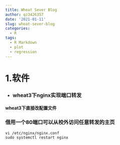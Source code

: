 ```yaml
---
title: Wheat Sever Blog
author: qz3426357
date: '2021-01-11'
slug: wheat-sever-blog
categories:
  - R
tags:
  - R Markdown
  - plot
  - regression
---
```


# 1.软件

* ###   wheat3下nginx实现端口转发
#### wheat3下直接改配置文件
### 借用一个80端口可以从校外访问任意转发的主页
```
vi /etc/nginx/nginx.conf
sudo systemctl restart nginx  
```

